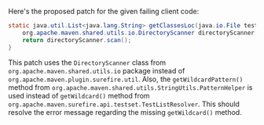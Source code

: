 Here's the proposed patch for the given failing client code:
```java
static java.util.List<java.lang.String> getClassesLoc(java.io.File testSrcFolder) {
    org.apache.maven.shared.utils.io.DirectoryScanner directoryScanner = new org.apache.maven.shared.utils.io.DirectoryScanner(testSrcFolder, new org.apache.maven.shared.utils.StringUtils.PatternHelper().getWildcardPattern());
    return directoryScanner.scan();
}
```
This patch uses the `DirectoryScanner` class from `org.apache.maven.shared.utils.io` package instead of `org.apache.maven.plugin.surefire.util`. Also, the `getWildcardPattern()` method from `org.apache.maven.shared.utils.StringUtils.PatternHelper` is used instead of `getWildcard()` method from `org.apache.maven.surefire.api.testset.TestListResolver`. This should resolve the error message regarding the missing `getWildcard()` method.